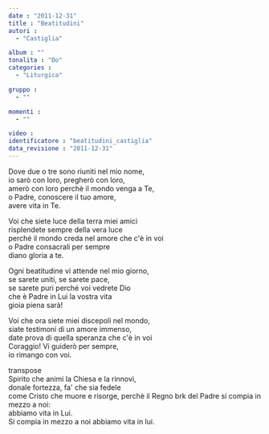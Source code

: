 ```yaml
---
date : "2011-12-31"
title : "Beatitudini"
autori : 
  - "Castiglia"

album : ""
tonalita : "Do"
categories : 
  - "Liturgica"

gruppo : 
  - ""

momenti : 
  - ""

video : 
identificatore : "beatitudini_castiglia"
data_revisione : "2011-12-31"
---
```

  
  
Dove due o tre sono riuniti nel mio nome,   
io sarò con loro,  pregherò con loro,   
amerò con loro perchè il mondo venga a Te,  
o Padre, conoscere il tuo amore,  
avere vita  in Te.   
  
  
Voi che siete luce della terra miei amici   
risplendete sempre  della vera luce   
perché il mondo creda nel amore che c'è in voi  
o Padre consacrali per sempre  
diano gloria  a te.   
  
  
Ogni beatitudine vi attende nel mio giorno,   
se sarete uniti,  se sarete pace,   
se sarete puri perché voi vedrete Dio  
che è Padre in Lui la vostra vita  
gioia piena  sarà!   
  
  
Voi che ora siete miei discepoli nel mondo,   
siate testimoni  di un amore immenso,   
date prova di quella speranza che c'è in voi  
Coraggio! Vi guiderò per sempre,  
io rimango  con voi.   
  
  
transpose  
Spirito che animi la Chiesa e la rinnovi,   
donale fortezza,  fa' che sia fedele   
come Cristo che muore e risorge, perchè il Regno brk del Padre si compia in mezzo a noi:  
abbiamo vita  in Lui.   
Si compia in mezzo a noi abbiamo vita  in lui.   
  
  
  
